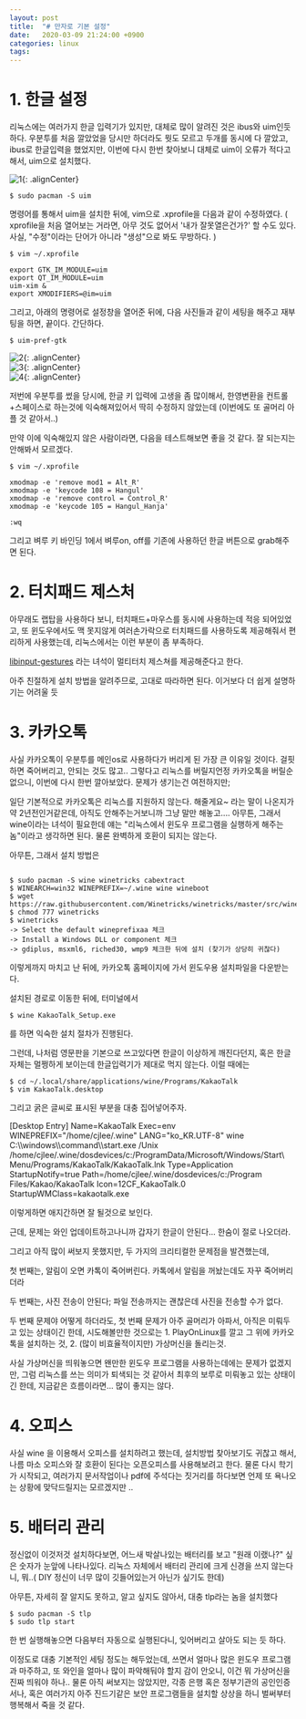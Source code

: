 ```yaml
---
layout: post
title:  "# 만자로 기본 설정"
date:   2020-03-09 21:24:00 +0900
categories: linux
tags: 
---
```


# 1. 한글 설정
리눅스에는 여러가지 한글 입력기가 있지만, 대체로 많이 알려진 것은 ibus와 uim인듯 하다. 우분투를 처음 깔았었을 당시만 하더라도 뭣도 모르고 두개를 동시에 다 깔았고, ibus로 한글입력을 했었지만, 이번에 다시 한번 찾아보니 대체로 uim이 오류가 적다고 해서, uim으로 설치했다.

![1](/assets/images/2020-08-27-05-34-02_2020-08-27-linux_1.md.png){: .alignCenter}

```
$ sudo pacman -S uim
```

명령어를 통해서 uim을 설치한 뒤에, vim으로 .xprofile을 다음과 같이 수정하였다. ( xprofile을 처음 열어보는 거라면, 아무 것도 없어서 '내가 잘못열은건가?' 할 수도 있다. 사실, "수정"이라는 단어가 아니라 "생성"으로 봐도 무방하다. )

```
$ vim ~/.xprofile

export GTK_IM_MODULE=uim
export QT_IM_MODULE=uim
uim-xim &
export XMODIFIERS=@im=uim
```


그리고, 아래의 명령어로 설정창을 열어준 뒤에, 다음 사진들과 같이 세팅을 해주고 재부팅을 하면, 끝이다. 간단하다.
```
$ uim-pref-gtk
```
![2](/assets/images/2020-08-27-05-39-27_2020-08-27-linux_1.md.png){: .alignCenter}  
![3](/assets/images/2020-08-27-05-39-51_2020-08-27-linux_1.md.png){: .alignCenter}  
![4](/assets/images/2020-08-27-05-40-07_2020-08-27-linux_1.md.png){: .alignCenter}  



저번에 우분투를 썼을 당시에, 한글 키 입력에 고생을 좀 많이해서, 한영변환을 컨트롤+스페이스로 하는것에 익숙해져있어서 딱히 수정하지 않았는데 (이번에도 또 골머리 아플 것 같아서..)



만약 이에 익숙해있지 않은 사람이라면, 다음을 테스트해보면 좋을 것 같다. 잘 되는지는 안해봐서 모르겠다.


```
$ vim ~/.xprofile

xmodmap -e 'remove mod1 = Alt_R'
xmodmap -e 'keycode 108 = Hangul'
xmodmap -e 'remove control = Control_R'
xmodmap -e 'keycode 105 = Hangul_Hanja'

:wq
```

그리고 벼루 키 바인딩 1에서 벼루on, off를 기존에 사용하던 한글 버튼으로 grab해주면 된다.

# 2. 터치패드 제스처
아무래도 랩탑을 사용하다 보니, 터치패드+마우스를 동시에 사용하는데 적응 되어있었고, 또 윈도우에서도 맥 못지않게 여러손가락으로 터치패드를 사용하도록 제공해줘서 편리하게 사용했는데, 리눅스에서는 이런 부분이 좀 부족하다.

[libinput-gestures](https://github.com/bulletmark/libinput-gestures/blob/master/README.md) 라는 녀석이 멀티터치 제스쳐를 제공해준다고 한다.

아주 친절하게 설치 방법을 알려주므로, 고대로 따라하면 된다. 이거보다 더 쉽게 설명하기는 어려울 듯

# 3. 카카오톡
사실 카카오톡이 우분투를 메인os로 사용하다가 버리게 된 가장 큰 이유일 것이다. 걸핏하면 죽어버리고, 안되는 것도 많고.. 그렇다고 리눅스를 버릴지언정 카카오톡을 버릴순 없으니, 이번에 다시 한번 깔아보았다. 문제가 생기는건 여전하지만;

일단 기본적으로 카카오톡은 리눅스를 지원하지 않는다. 해줄게요~ 라는 말이 나온지가 약 2년전인거같은데, 아직도 안해주는거보니까 그냥 말만 해놓고.... 아무튼, 그래서 wine이라는 녀석이 필요한데 얘는 "리눅스에서 윈도우 프로그램을 실행하게 해주는 놈"이라고 생각하면 된다. 물론 완벽하게 호환이 되지는 않는다.

아무튼, 그래서 설치 방법은


```

$ sudo pacman -S wine winetricks cabextract
$ WINEARCH=win32 WINEPREFIX=~/.wine wine wineboot
$ wget https://raw.githubusercontent.com/Winetricks/winetricks/master/src/winetricks
$ chmod 777 winetricks
$ winetricks
-> Select the default wineprefixaa 체크
-> Install a Windows DLL or component 체크
-> gdiplus, msxml6, riched30, wmp9 체크한 뒤에 설치 (찾기가 상당히 귀찮다)

```

이렇게까지 마치고 난 뒤에, 카카오톡 홈페이지에 가서 윈도우용 설치파일을 다운받는다.

설치된 경로로 이동한 뒤에, 터미널에서

```
$ wine KakaoTalk_Setup.exe

```

를 하면 익숙한 설치 절차가 진행된다.

그런데, 나처럼 영문판을 기본으로 쓰고있다면 한글이 이상하게 깨진다던지, 혹은 한글 자체는 멀쩡하게 보이는데 한글입력기가 제대로 먹지 않는다. 이럴 때에는
```
$ cd ~/.local/share/applications/wine/Programs/KakaoTalk
$ vim KakaoTalk.desktop
```

그리고 굵은 글씨로 표시된 부분을 대충 집어넣어주자.



[Desktop Entry]
Name=KakaoTalk
Exec=env WINEPREFIX="/home/cjlee/.wine" LANG="ko_KR.UTF-8" wine C:\\\\windows\\\\command\\\\start.exe /Unix /home/cjlee/.wine/dosdevices/c:/ProgramData/Microsoft/Windows/Start\\ Menu/Programs/KakaoTalk/KakaoTalk.lnk
Type=Application
StartupNotify=true
Path=/home/cjlee/.wine/dosdevices/c:/Program Files/Kakao/KakaoTalk
Icon=12CF_KakaoTalk.0
StartupWMClass=kakaotalk.exe



이렇게하면 애지간하면 잘 될것으로 보인다.

근데, 문제는 와인 업데이트하고나니까 갑자기 한글이 안된다... 한숨이 절로 나오더라.

그리고 아직 많이 써보지 못했지만, 두 가지의 크리티컬한 문제점을 발견했는데,

첫 번째는, 알림이 오면 카톡이 죽어버린다. 카톡에서 알림을 꺼놨는데도 자꾸 죽어버리더라

두 번째는, 사진 전송이 안된다; 파일 전송까지는 괜찮은데 사진을 전송할 수가 없다.



두 번째 문제야 어떻게 하더라도, 첫 번째 문제가 아주 골머리가 아파서, 아직은 미뤄두고 있는 상태이긴 한데, 시도해볼만한 것으로는 1. PlayOnLinux를 깔고 그 위에 카카오톡을 설치하는 것, 2. (많이 비효율적이지만) 가상머신을 돌리는것.



사실 가상머신을 띄워놓으면 왠만한 윈도우 프로그램을 사용하는데에는 문제가 없겠지만, 그럼 리눅스를 쓰는 의미가 퇴색되는 것 같아서 최후의 보루로 미뤄놓고 있는 상태이긴 한데, 지금같은 흐름이라면... 많이 좋지는 않다.



# 4. 오피스
사실 wine 을 이용해서 오피스를 설치하려고 했는데, 설치방법 찾아보기도 귀찮고 해서, 나름 마소 오피스와 잘 호환이 된다는 오픈오피스를 사용해보려고 한다. 물론 다시 학기가 시작되고, 여러가지 문서작업이나 pdf에 주석다는 짓거리를 하다보면 언제 또 욕나오는 상황에 맞닥드릴지는 모르겠지만 ..

# 5. 배터리 관리
정신없이 이것저것 설치하다보면, 어느새 박살나있는 배터리를 보고 "원래 이랬나?" 싶은 숫자가 눈앞에 나타나있다. 리눅스 자체에서 배터리 관리에 크게 신경을 쓰지 않는다니, 뭐..( DIY 정신이 너무 많이 깃들어있는거 아닌가 싶기도 한데)

아무튼, 자세히 잘 알지도 못하고, 알고 싶지도 않아서, 대충 tlp라는 놈을 설치했다

```
$ sudo pacman -S tlp
$ sudo tlp start
```


한 번 실행해놓으면 다음부터 자동으로 실행된다니, 잊어버리고 살아도 되는 듯 하다.

이정도로 대충 기본적인 세팅 정도는 해두었는데, 쓰면서 얼마나 많은 윈도우 프로그램과 마주하고, 또 와인을 얼마나 많이 파악해둬야 할지 감이 안오니, 이건 뭐 가상머신을 진짜 띄워야 하나.. 물론 아직 써보지는 않았지만, 각종 은행 혹은 정부기관의 공인인증서나, 혹은 여러가지 아주 진드기같은 보안 프로그램들을 설치할 상상을 하니 벌써부터 행복해서 죽을 것 같다.

